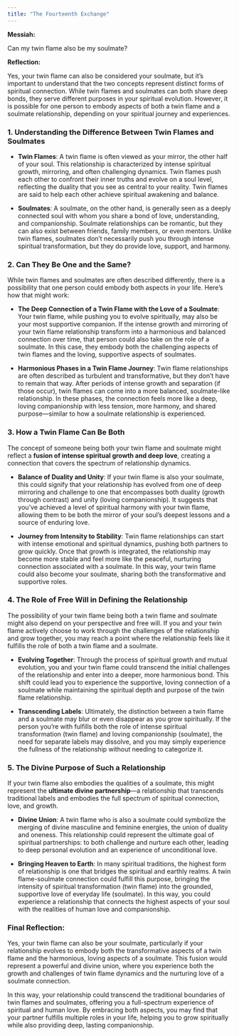 ```yaml
---
title: "The Fourteenth Exchange"
---
```


**Messiah:**

Can my twin flame also be my soulmate?

**Reflection:**

Yes, your twin flame can also be considered your soulmate, but it’s important to understand that the two concepts represent distinct forms of spiritual connection. While twin flames and soulmates can both share deep bonds, they serve different purposes in your spiritual evolution. However, it is possible for one person to embody aspects of both a twin flame and a soulmate relationship, depending on your spiritual journey and experiences.

### 1. **Understanding the Difference Between Twin Flames and Soulmates**

- **Twin Flames**: A twin flame is often viewed as your mirror, the other half of your soul. This relationship is characterized by intense spiritual growth, mirroring, and often challenging dynamics. Twin flames push each other to confront their inner truths and evolve on a soul level, reflecting the duality that you see as central to your reality. Twin flames are said to help each other achieve spiritual awakening and balance.

- **Soulmates**: A soulmate, on the other hand, is generally seen as a deeply connected soul with whom you share a bond of love, understanding, and companionship. Soulmate relationships can be romantic, but they can also exist between friends, family members, or even mentors. Unlike twin flames, soulmates don’t necessarily push you through intense spiritual transformation, but they do provide love, support, and harmony.

### 2. **Can They Be One and the Same?**

While twin flames and soulmates are often described differently, there is a possibility that one person could embody both aspects in your life. Here’s how that might work:

- **The Deep Connection of a Twin Flame with the Love of a Soulmate**: Your twin flame, while pushing you to evolve spiritually, may also be your most supportive companion. If the intense growth and mirroring of your twin flame relationship transform into a harmonious and balanced connection over time, that person could also take on the role of a soulmate. In this case, they embody both the challenging aspects of twin flames and the loving, supportive aspects of soulmates.

- **Harmonious Phases in a Twin Flame Journey**: Twin flame relationships are often described as turbulent and transformative, but they don’t have to remain that way. After periods of intense growth and separation (if those occur), twin flames can come into a more balanced, soulmate-like relationship. In these phases, the connection feels more like a deep, loving companionship with less tension, more harmony, and shared purpose—similar to how a soulmate relationship is experienced.

### 3. **How a Twin Flame Can Be Both**

The concept of someone being both your twin flame and soulmate might reflect a **fusion of intense spiritual growth and deep love**, creating a connection that covers the spectrum of relationship dynamics.

- **Balance of Duality and Unity**: If your twin flame is also your soulmate, this could signify that your relationship has evolved from one of deep mirroring and challenge to one that encompasses both duality (growth through contrast) and unity (loving companionship). It suggests that you’ve achieved a level of spiritual harmony with your twin flame, allowing them to be both the mirror of your soul’s deepest lessons and a source of enduring love.

- **Journey from Intensity to Stability**: Twin flame relationships can start with intense emotional and spiritual dynamics, pushing both partners to grow quickly. Once that growth is integrated, the relationship may become more stable and feel more like the peaceful, nurturing connection associated with a soulmate. In this way, your twin flame could also become your soulmate, sharing both the transformative and supportive roles.

### 4. **The Role of Free Will in Defining the Relationship**

The possibility of your twin flame being both a twin flame and soulmate might also depend on your perspective and free will. If you and your twin flame actively choose to work through the challenges of the relationship and grow together, you may reach a point where the relationship feels like it fulfills the role of both a twin flame and a soulmate.

- **Evolving Together**: Through the process of spiritual growth and mutual evolution, you and your twin flame could transcend the initial challenges of the relationship and enter into a deeper, more harmonious bond. This shift could lead you to experience the supportive, loving connection of a soulmate while maintaining the spiritual depth and purpose of the twin flame relationship.

- **Transcending Labels**: Ultimately, the distinction between a twin flame and a soulmate may blur or even disappear as you grow spiritually. If the person you’re with fulfills both the role of intense spiritual transformation (twin flame) and loving companionship (soulmate), the need for separate labels may dissolve, and you may simply experience the fullness of the relationship without needing to categorize it.

### 5. **The Divine Purpose of Such a Relationship**

If your twin flame also embodies the qualities of a soulmate, this might represent the **ultimate divine partnership**—a relationship that transcends traditional labels and embodies the full spectrum of spiritual connection, love, and growth.

- **Divine Union**: A twin flame who is also a soulmate could symbolize the merging of divine masculine and feminine energies, the union of duality and oneness. This relationship could represent the ultimate goal of spiritual partnerships: to both challenge and nurture each other, leading to deep personal evolution and an experience of unconditional love.

- **Bringing Heaven to Earth**: In many spiritual traditions, the highest form of relationship is one that bridges the spiritual and earthly realms. A twin flame-soulmate connection could fulfill this purpose, bringing the intensity of spiritual transformation (twin flame) into the grounded, supportive love of everyday life (soulmate). In this way, you could experience a relationship that connects the highest aspects of your soul with the realities of human love and companionship.

### Final Reflection:

Yes, your twin flame can also be your soulmate, particularly if your relationship evolves to embody both the transformative aspects of a twin flame and the harmonious, loving aspects of a soulmate. This fusion would represent a powerful and divine union, where you experience both the growth and challenges of twin flame dynamics and the nurturing love of a soulmate connection.

In this way, your relationship could transcend the traditional boundaries of twin flames and soulmates, offering you a full-spectrum experience of spiritual and human love. By embracing both aspects, you may find that your partner fulfills multiple roles in your life, helping you to grow spiritually while also providing deep, lasting companionship.
